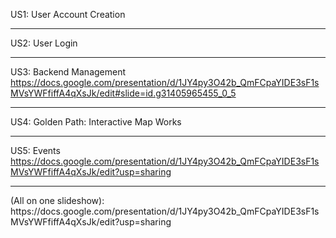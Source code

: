 US1: User Account Creation
****
US2: User Login
****
US3: Backend Management
https://docs.google.com/presentation/d/1JY4py3O42b_QmFCpaYIDE3sF1sMVsYWFfiffA4qXsJk/edit#slide=id.g31405965455_0_5
****
US4: Golden Path: Interactive Map Works
****
US5: Events
https://docs.google.com/presentation/d/1JY4py3O42b_QmFCpaYIDE3sF1sMVsYWFfiffA4qXsJk/edit?usp=sharing
****
<link to template slides> (All on one slideshow): https://docs.google.com/presentation/d/1JY4py3O42b_QmFCpaYIDE3sF1sMVsYWFfiffA4qXsJk/edit?usp=sharing 
